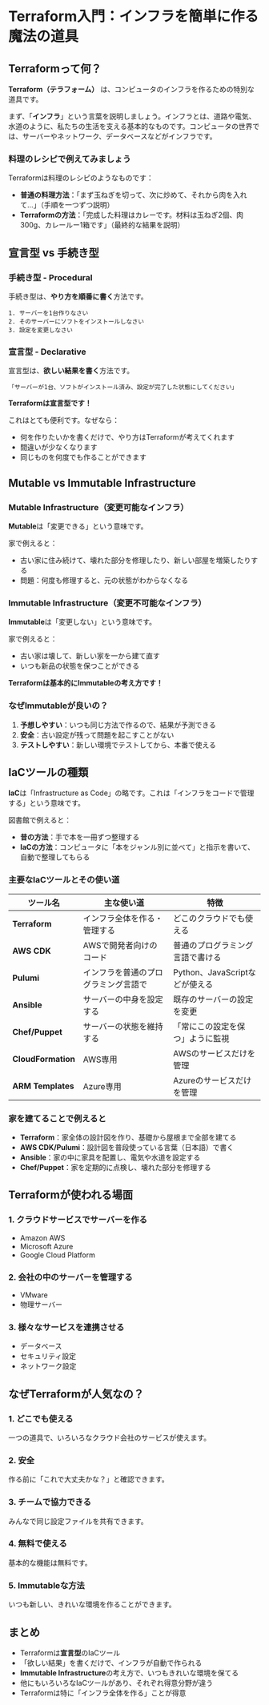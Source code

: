 # Terraform入門：インフラを簡単に作る魔法の道具

## Terraformって何？

**Terraform（テラフォーム）** は、コンピュータのインフラを作るための特別な道具です。

まず、「**インフラ**」という言葉を説明しましょう。インフラとは、道路や電気、水道のように、私たちの生活を支える基本的なものです。コンピュータの世界では、サーバーやネットワーク、データベースなどがインフラです。

### 料理のレシピで例えてみましょう

Terraformは料理のレシピのようなものです：

- **普通の料理方法**：「まず玉ねぎを切って、次に炒めて、それから肉を入れて...」（手順を一つずつ説明）
- **Terraformの方法**：「完成した料理はカレーです。材料は玉ねぎ2個、肉300g、カレールー1箱です」（最終的な結果を説明）

## 宣言型 vs 手続き型

### 手続き型 - Procedural

手続き型は、**やり方を順番に書く**方法です。

```
1. サーバーを1台作りなさい
2. そのサーバーにソフトをインストールしなさい
3. 設定を変更しなさい
```

### 宣言型 - Declarative

宣言型は、**欲しい結果を書く**方法です。

```
「サーバーが1台、ソフトがインストール済み、設定が完了した状態にしてください」
```

**Terraformは宣言型です！**

これはとても便利です。なぜなら：

- 何を作りたいかを書くだけで、やり方はTerraformが考えてくれます
- 間違いが少なくなります
- 同じものを何度でも作ることができます

## Mutable vs Immutable Infrastructure

### Mutable Infrastructure（変更可能なインフラ）

**Mutable**は「変更できる」という意味です。

家で例えると：

- 古い家に住み続けて、壊れた部分を修理したり、新しい部屋を増築したりする
- 問題：何度も修理すると、元の状態がわからなくなる

### Immutable Infrastructure（変更不可能なインフラ）

**Immutable**は「変更しない」という意味です。

家で例えると：

- 古い家は壊して、新しい家を一から建て直す
- いつも新品の状態を保つことができる

**Terraformは基本的にImmutableの考え方です！**

### なぜImmutableが良いの？

1. **予想しやすい**：いつも同じ方法で作るので、結果が予測できる
2. **安全**：古い設定が残って問題を起こすことがない
3. **テストしやすい**：新しい環境でテストしてから、本番で使える

## IaCツールの種類

**IaC**は「Infrastructure as Code」の略です。これは「インフラをコードで管理する」という意味です。

図書館で例えると：

- **昔の方法**：手で本を一冊ずつ整理する
- **IaCの方法**：コンピュータに「本をジャンル別に並べて」と指示を書いて、自動で整理してもらる

### 主要なIaCツールとその使い道

| ツール名           | 主な使い道                           | 特徴                             |
| ------------------ | ------------------------------------ | -------------------------------- |
| **Terraform**      | インフラ全体を作る・管理する         | どこのクラウドでも使える         |
| **AWS CDK**        | AWSで開発者向けのコード              | 普通のプログラミング言語で書ける |
| **Pulumi**         | インフラを普通のプログラミング言語で | Python、JavaScriptなどが使える   |
| **Ansible**        | サーバーの中身を設定する             | 既存のサーバーの設定を変更       |
| **Chef/Puppet**    | サーバーの状態を維持する             | 「常にこの設定を保つ」ように監視 |
| **CloudFormation** | AWS専用                              | AWSのサービスだけを管理          |
| **ARM Templates**  | Azure専用                            | Azureのサービスだけを管理        |

### 家を建てることで例えると

- **Terraform**：家全体の設計図を作り、基礎から屋根まで全部を建てる
- **AWS CDK/Pulumi**：設計図を普段使っている言葉（日本語）で書く
- **Ansible**：家の中に家具を配置し、電気や水道を設定する
- **Chef/Puppet**：家を定期的に点検し、壊れた部分を修理する

## Terraformが使われる場面

### 1. クラウドサービスでサーバーを作る

- Amazon AWS
- Microsoft Azure
- Google Cloud Platform

### 2. 会社の中のサーバーを管理する

- VMware
- 物理サーバー

### 3. 様々なサービスを連携させる

- データベース
- セキュリティ設定
- ネットワーク設定

## なぜTerraformが人気なの？

### 1. どこでも使える

一つの道具で、いろいろなクラウド会社のサービスが使えます。

### 2. 安全

作る前に「これで大丈夫かな？」と確認できます。

### 3. チームで協力できる

みんなで同じ設定ファイルを共有できます。

### 4. 無料で使える

基本的な機能は無料です。

### 5. Immutableな方法

いつも新しい、きれいな環境を作ることができます。

## まとめ

- Terraformは**宣言型**のIaCツール
- 「欲しい結果」を書くだけで、インフラが自動で作られる
- **Immutable Infrastructure**の考え方で、いつもきれいな環境を保てる
- 他にもいろいろなIaCツールがあり、それぞれ得意分野が違う
- Terraformは特に「インフラ全体を作る」ことが得意
